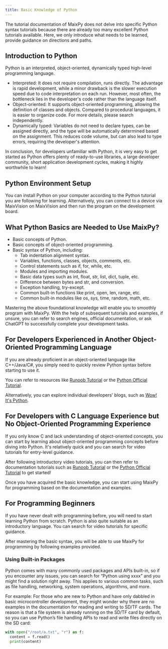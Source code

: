 ```yaml
---
title: Basic Knowledge of Python
---
```


The tutorial documentation of MaixPy does not delve into specific Python syntax tutorials because there are already too many excellent Python tutorials available. Here, we only introduce what needs to be learned, provide guidance on directions and paths.

## Introduction to Python

Python is an interpreted, object-oriented, dynamically typed high-level programming language.
* Interpreted: It does not require compilation, runs directly. The advantage is rapid development, while a minor drawback is the slower execution speed due to code interpretation on each run. However, most often, the bottleneck lies in the developer's code rather than the language itself.
* Object-oriented: It supports object-oriented programming, allowing the definition of classes and objects. Compared to procedural languages, it is easier to organize code. For more details, please search independently.
* Dynamically typed: Variables do not need to declare types, can be assigned directly, and the type will be automatically determined based on the assignment. This reduces code volume, but can also lead to type errors, requiring the developer's attention.

In conclusion, for developers unfamiliar with Python, it is very easy to get started as Python offers plenty of ready-to-use libraries, a large developer community, short application development cycles, making it highly worthwhile to learn!

## Python Environment Setup

You can install Python on your computer according to the Python tutorial you are following for learning.
Alternatively, you can connect to a device via MaixVision on MaixVision and then run the program on the development board.

## What Python Basics are Needed to Use MaixPy?

* Basic concepts of Python.
* Basic concepts of object-oriented programming.
* Basic syntax of Python, including:
  * Tab indentation alignment syntax.
  * Variables, functions, classes, objects, comments, etc.
  * Control statements such as if, for, while, etc.
  * Modules and importing modules.
  * Basic data types such as int, float, str, list, dict, tuple, etc.
  * Difference between bytes and str, and conversion.
  * Exception handling, try-except.
  * Common built-in functions like print, open, len, range, etc.
  * Common built-in modules like os, sys, time, random, math, etc.

Mastering the above foundational knowledge will enable you to smoothly program with MaixPy. With the help of subsequent tutorials and examples, if unsure, you can refer to search engines, official documentation, or ask ChatGPT to successfully complete your development tasks.

## For Developers Experienced in Another Object-Oriented Programming Language

If you are already proficient in an object-oriented language like C++/Java/C#, you simply need to quickly review Python syntax before starting to use it.

You can refer to resources like [Runoob Tutorial](https://www.runoob.com/python3/python3-tutorial.html) or the [Python Official Tutorial](https://docs.python.org/3/tutorial/index.html).

Alternatively, you can explore individual developers' blogs, such as [Wow! It's Python](https://neucrack.com/p/59).

## For Developers with C Language Experience but No Object-Oriented Programming Experience

If you only know C and lack understanding of object-oriented concepts, you can start by learning about object-oriented programming concepts before diving into Python. It's relatively quick and you can search for video tutorials for entry-level guidance.

After following introductory video tutorials, you can then refer to documentation tutorials such as [Runoob Tutorial](https://www.runoob.com/python3/python3-tutorial.html) or the [Python Official Tutorial](https://docs.python.org/3/tutorial/index.html) to get started!

Once you have acquired the basic knowledge, you can start using MaixPy for programming based on the documentation and examples.

## For Programming Beginners

If you have never dealt with programming before, you will need to start learning Python from scratch. Python is also quite suitable as an introductory language. You can search for video tutorials for specific guidance.

After mastering the basic syntax, you will be able to use MaixPy for programming by following examples provided.


### Using Built-in Packages

Python comes with many commonly used packages and APIs built-in, so if you encounter any issues, you can search for “Python using xxxx” and you might find a solution right away. This applies to various common tasks, such as file handling, networking, system operations, algorithms, and more.

For example:
For those who are new to Python and have only dabbled in basic microcontroller development, they might wonder why there are no examples in the documentation for reading and writing to SD/TF cards. The reason is that a file system is already running on the SD/TF card by default, so you can use Python’s file handling APIs to read and write files directly on the SD card:

```python
with open("/root/a.txt", "r") as f:
  content = f.read()
  print(content)
```

